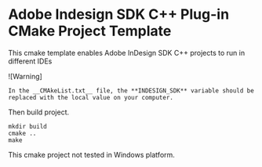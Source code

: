 # Adobe Indesign SDK C++ Plug-in CMake Project Template
This cmake template enables Adobe InDesign SDK C++ projects to run in different IDEs

![Warning]
```
In the __CMAkeList.txt__ file, the **INDESIGN_SDK** variable should be replaced with the local value on your computer. 
```

Then build project.
```
mkdir build
cmake ..
make
```

This cmake project not tested in Windows platform.